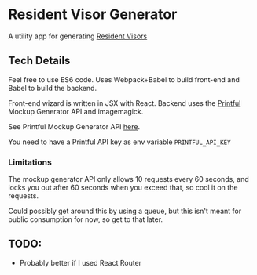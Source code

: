 # Resident Visor Generator

A utility app for generating [Resident Visors](https://instagram.com/residentvisor)

## Tech Details

Feel free to use ES6 code. Uses Webpack+Babel to build front-end and Babel to build the backend.

Front-end wizard is written in JSX with React. Backend uses the [Printful](https://www.printful.com)
Mockup Generator API and imagemagick.

See Printful Mockup Generator API [here](https://www.printful.com/docs/generator).

You need to have a Printful API key as env variable `PRINTFUL_API_KEY`

### Limitations

The mockup generator API only allows 10 requests every 60 seconds, and locks you out after 60
seconds when you exceed that, so cool it on the requests.

Could possibly get around this by using a queue, but this isn't meant for public consumption for now,
so get to that later.

## TODO:

- Probably better if I used React Router